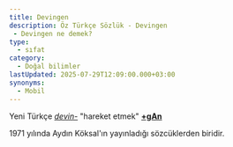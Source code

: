 ```yaml
---
title: Devingen
description: Öz Türkçe Sözlük - Devingen 
 - Devingen ne demek?
type:
  - sıfat
category:
  - Doğal bilimler
lastUpdated: 2025-07-29T12:09:00.000+03:00
synonyms:
  - Mobil
---
```

Yeni Türkçe [_devin-_](/sozluk/devinmek) "hareket etmek" [**+gAn**](/ekler/gan)

1971 yılında Aydın Köksal'ın yayınladığı sözcüklerden biridir.

